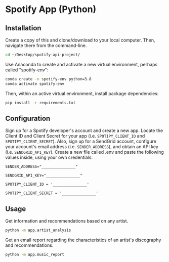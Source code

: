 # Spotify App (Python)

## Installation 

Create a copy of this and clone/download to your local computer. Then, navigate there from the command-line. 

```sh
cd ~/Desktop/spotify-api-project/
```

Use Anaconda to create and activate a new virtual environment, perhaps called "spotify-env":

```sh
conda create -n spotify-env python=3.8
conda activate spotify-env
```

Then, within an active virtual environment, install package dependencies:

```sh
pip install -r requirements.txt
```

## Configuration

Sign up for a Spotify developer's account and create a new app. Locate the Client ID and Client Secret for your app (i.e. `SPOTIPY_CLIENT_ID` and `SPOTIPY_CLIENT_SECRET`). Also, sign up for a SendGrid account, configure your account's email address (i.e. `SENDER_ADDRESS`), and obtain an API key (i.e. `SENDGRID_API_KEY`). Create a new file called .env and paste the following values inside, using your own credentials:

`SENDER_ADDRESS="_______________"`

`SENDGRID_API_KEY="_______________"`

`SPOTIPY_CLIENT_ID = '_______________'`

`SPOTIPY_CLIENT_SECRET = '_______________'`

## Usage

Get information and recommendations based on any artist. 

```sh
python -m app.artist_analysis

```

Get an email report regarding the characteristics of an artist's discography and recommendations. 

```sh
python -m app.music_report

```